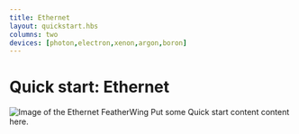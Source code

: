 ```yaml
---
title: Ethernet
layout: quickstart.hbs
columns: two
devices: [photon,electron,xenon,argon,boron]
---
```


# Quick start: Ethernet


![Image of the Ethernet FeatherWing](/assets/images/ethernet-featherwing.jpg)
Put some Quick start content content here.
